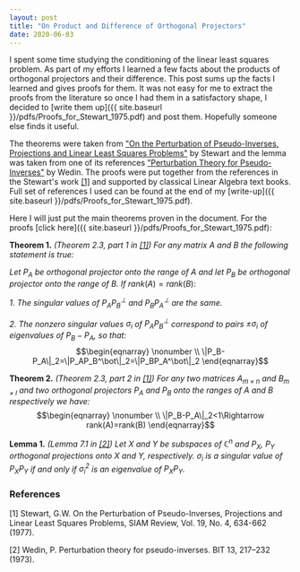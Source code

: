 ```yaml
---
layout: post
title: "On Product and Difference of Orthogonal Projectors"
date: 2020-06-03
---
```


I spent some time studying the conditioning of the linear least squares problem. As part of my efforts I learned a few facts about the products of orthogonal projectors and their difference. This post sums up the facts I learned and gives proofs for them. It was not easy for me to extract the proofs from the literature so once I had them in a satisfactory shape, I decided to [write them up]({{ site.baseurl }}/pdfs/Proofs_for_Stewart_1975.pdf) and post them. Hopefully someone else finds it useful. 

The theorems were taken from ["On  the  Perturbation  of  Pseudo-Inverses,  Projections  and Linear Least Squares Problems"](https://www.jstor.org/stable/pdf/2030248.pdf?casa_token=joldR17HLX4AAAAA:1KRftBiKtATt3TK3qkAIzN7re2ViU5cOpiBzTkv9Knrr9cGaT4k9vB525P1ANvlEOnMQwmwEbiNpZSSwoDE1Av9na4l_pvunCoWEnIw3jpmdgU2Dcb8jog) by Stewart and the lemma was taken from one of its references ["Perturbation Theory for Pseudo-Inverses"](https://link.springer.com/article/10.1007/BF01933494) by Wedin. The proofs were put together from the references in the Stewart's work [[1]](#1) and supported by classical Linear Algebra text books. Full set of references I used can be found at the end of my [write-up]({{ site.baseurl }}/pdfs/Proofs_for_Stewart_1975.pdf).

Here I will just put the main theorems proven in the document. For the proofs [click here]({{ site.baseurl }}/pdfs/Proofs_for_Stewart_1975.pdf):


**Theorem 1.** *(Theorem 2.3, part 1 in [[1]](#1))*
*For any matrix $A$ and $B$ the following statement is true:* 

*Let $P_A$ be orthogonal projector onto the range of $A$ and let $P_B$ be orthogonal projector onto the range of $B$.* 
*If* $rank(A) = rank(B)$: 


*1. The singular values of $P_AP_B^\bot$ and $P_BP_A^\bot$ are the same.*

*2. The nonzero singular values $\sigma_i$ of $P_AP_B^\bot$ correspond to pairs $\pm\sigma_i$ of eigenvalues of $P_B-P_A$, so that:*
$$\begin{eqnarray}
\nonumber \\
\|P_B-P_A\|_2=\|P_AP_B^\bot\|_2=\|P_BP_A^\bot\|_2
\end{eqnarray}$$



**Theorem 2.** *(Theorem 2.3, part 2 in [[1]](#1))*
*For any two matrices $A_{m \times n}$ and $B_{m \times l}$ and two orthogonal projectors $P_A$ and $P_B$ onto the ranges of $A$ and $B$ respectively we have:*
$$\begin{eqnarray}
\nonumber \\
\|P_B-P_A\|_2<1\Rightarrow rank(A)=rank(B)
\end{eqnarray}$$


**Lemma 1.** *(Lemma 7.1 in [[2]](#2))*
*Let $X$ and $Y$ be subspaces of $\mathbb C^n$ and $P_X$, $P_Y$ orthogonal projections onto $X$ and $Y$, respectively. $\sigma_i$ is a singular value of $P_XP_Y$ if and only if $\sigma_i^2$ is an eigenvalue of $P_XP_Y$.* 


### References
<a id="1">[1]</a> 
Stewart, G.W. On the Perturbation of Pseudo-Inverses, Projections and Linear Least Squares Problems, SIAM Review, Vol. 19, No. 4, 634-662 (1977). 

<a id="1">[2]</a>
Wedin, P. Perturbation theory for pseudo-inverses. BIT 13, 217–232 (1973). 